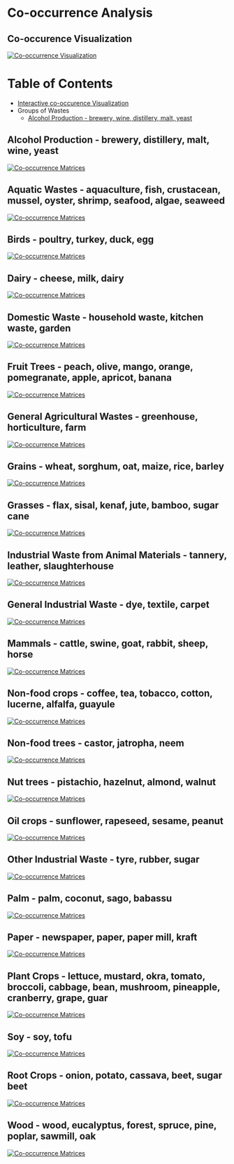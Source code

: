 # Co-occurrence Analysis

## Co-occurence Visualization

[![Co-occurrence Visualization](./images/ExampleofUseGIF.gif)](http://isdata-org.github.io/mapping-the-bioeconomy/CoOccurrenceAnalysis/CircleCoOccurLayout.html)

Table of Contents
=================
 * [Interactive co-occurence Visualization](#co-occurence-visualization)
 * Groups of Wastes
   * [Alcohol Production - brewery, wine, distillery, malt, yeast](#alcohol-production---brewery-distillery-malt-wine-yeast)


## Alcohol Production - brewery, distillery, malt, wine, yeast
[![Co-occurrence Matrices](./images/ClusteredWasteTapMatrices/alcohol.png)](https://raw.githubusercontent.com/isdata-org/mapping-the-bioeconomy/master/CoOccurrenceAnalysis/images/alcohol.png)

## Aquatic Wastes - aquaculture, fish, crustacean, mussel, oyster, shrimp, seafood, algae, seaweed
[![Co-occurrence Matrices](./images/ClusteredWasteTapMatrices/aquatic.png)](https://raw.githubusercontent.com/isdata-org/mapping-the-bioeconomy/master/CoOccurrenceAnalysis/images/aquatic.png)

## Birds - poultry, turkey, duck, egg
[![Co-occurrence Matrices](./images/ClusteredWasteTapMatrices/birds.png)](https://raw.githubusercontent.com/isdata-org/mapping-the-bioeconomy/master/CoOccurrenceAnalysis/images/birds.png)

## Dairy - cheese, milk, dairy
[![Co-occurrence Matrices](./images/ClusteredWasteTapMatrices/dairy.png)](https://raw.githubusercontent.com/isdata-org/mapping-the-bioeconomy/master/CoOccurrenceAnalysis/images/dairy.png)

## Domestic Waste - household waste, kitchen waste, garden
[![Co-occurrence Matrices](./images/ClusteredWasteTapMatrices/domestic_waste.png)](https://raw.githubusercontent.com/isdata-org/mapping-the-bioeconomy/master/CoOccurrenceAnalysis/images/domestic_waste.png)

## Fruit Trees - peach, olive, mango, orange, pomegranate, apple, apricot, banana
[![Co-occurrence Matrices](./images/ClusteredWasteTapMatrices/fruit_trees.png)](https://raw.githubusercontent.com/isdata-org/mapping-the-bioeconomy/master/CoOccurrenceAnalysis/images/fruit_trees.png)

## General Agricultural Wastes - greenhouse, horticulture, farm
[![Co-occurrence Matrices](./images/ClusteredWasteTapMatrices/General_agricultural_waste.png)](https://raw.githubusercontent.com/isdata-org/mapping-the-bioeconomy/master/CoOccurrenceAnalysis/images/General_agricultural_waste.png)

## Grains - wheat, sorghum, oat, maize, rice, barley
[![Co-occurrence Matrices](./images/ClusteredWasteTapMatrices/grains.png)](https://raw.githubusercontent.com/isdata-org/mapping-the-bioeconomy/master/CoOccurrenceAnalysis/images/grains.png)

## Grasses - flax, sisal, kenaf, jute, bamboo, sugar cane
[![Co-occurrence Matrices](./images/ClusteredWasteTapMatrices/grasses.png)](https://raw.githubusercontent.com/isdata-org/mapping-the-bioeconomy/master/CoOccurrenceAnalysis/images/grasses.png)

## Industrial Waste from Animal Materials - tannery, leather, slaughterhouse
[![Co-occurrence Matrices](./images/ClusteredWasteTapMatrices/industrial_waste_animals.png)](https://raw.githubusercontent.com/isdata-org/mapping-the-bioeconomy/master/CoOccurrenceAnalysis/images/industrial_waste_animals.png)

## General Industrial Waste - dye, textile, carpet
[![Co-occurrence Matrices](./images/ClusteredWasteTapMatrices/industrial_waste.png)](https://raw.githubusercontent.com/isdata-org/mapping-the-bioeconomy/master/CoOccurrenceAnalysis/images/industrial_waste.png)

## Mammals - cattle, swine, goat, rabbit, sheep, horse
[![Co-occurrence Matrices](./images/ClusteredWasteTapMatrices/mammals.png)](https://raw.githubusercontent.com/isdata-org/mapping-the-bioeconomy/master/CoOccurrenceAnalysis/images/mammals.png)

## Non-food crops - coffee, tea, tobacco, cotton, lucerne, alfalfa, guayule
[![Co-occurrence Matrices](./images/ClusteredWasteTapMatrices/Non-food_crops.png)](https://raw.githubusercontent.com/isdata-org/mapping-the-bioeconomy/master/CoOccurrenceAnalysis/images/Non-food_crops.png)

## Non-food trees - castor, jatropha, neem
[![Co-occurrence Matrices](./images/ClusteredWasteTapMatrices/non-food_crop_trees.png)](https://raw.githubusercontent.com/isdata-org/mapping-the-bioeconomy/master/CoOccurrenceAnalysis/images/non-food_crop_trees.png)

## Nut trees - pistachio, hazelnut, almond, walnut
[![Co-occurrence Matrices](./images/ClusteredWasteTapMatrices/nut_trees.png)](https://raw.githubusercontent.com/isdata-org/mapping-the-bioeconomy/master/CoOccurrenceAnalysis/images/nut_trees.png)

## Oil crops - sunflower, rapeseed, sesame, peanut
[![Co-occurrence Matrices](./images/ClusteredWasteTapMatrices/oil_crops.png)](https://raw.githubusercontent.com/isdata-org/mapping-the-bioeconomy/master/CoOccurrenceAnalysis/images/oil_crops.png)

## Other Industrial Waste - tyre, rubber, sugar
[![Co-occurrence Matrices](./images/ClusteredWasteTapMatrices/other_industrial_waste.png)](https://raw.githubusercontent.com/isdata-org/mapping-the-bioeconomy/master/CoOccurrenceAnalysis/images/other_industrial_waste.png)

## Palm - palm, coconut, sago, babassu
[![Co-occurrence Matrices](./images/ClusteredWasteTapMatrices/palm.png)](https://raw.githubusercontent.com/isdata-org/mapping-the-bioeconomy/master/CoOccurrenceAnalysis/images/palm.png)

## Paper - newspaper, paper, paper mill, kraft
[![Co-occurrence Matrices](./images/ClusteredWasteTapMatrices/paper.png)](https://raw.githubusercontent.com/isdata-org/mapping-the-bioeconomy/master/CoOccurrenceAnalysis/images/paper.png)

## Plant Crops - lettuce, mustard, okra, tomato, broccoli, cabbage, bean, mushroom, pineapple, cranberry, grape, guar
[![Co-occurrence Matrices](./images/ClusteredWasteTapMatrices/plant_crops.png)](https://raw.githubusercontent.com/isdata-org/mapping-the-bioeconomy/master/CoOccurrenceAnalysis/images/plant_crops.png)

## Soy - soy, tofu
[![Co-occurrence Matrices](./images/ClusteredWasteTapMatrices/soy.png)](https://raw.githubusercontent.com/isdata-org/mapping-the-bioeconomy/master/CoOccurrenceAnalysis/images/soy.png)

## Root Crops - onion, potato, cassava, beet, sugar beet
[![Co-occurrence Matrices](./images/ClusteredWasteTapMatrices/tuber_plant_crops.png)](https://raw.githubusercontent.com/isdata-org/mapping-the-bioeconomy/master/CoOccurrenceAnalysis/images/tuber_plant_crops.png)

## Wood - wood, eucalyptus, forest, spruce, pine, poplar, sawmill, oak
[![Co-occurrence Matrices](./images/ClusteredWasteTapMatrices/wood.png)](https://raw.githubusercontent.com/isdata-org/mapping-the-bioeconomy/master/CoOccurrenceAnalysis/images/wood.png)
